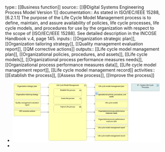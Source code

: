 type:: [[Business function]]
source:: [[@Digital Systems Engineering Process Model Version 1]]
documentation:: As stated in ISO/IEC/IEEE 15288, [6.2.1.1] The purpose of the Life Cycle Model Management process is to define, maintain, and assure availability of policies, life cycle processes, life cycle models, and procedures for use by the organization with respect to the scope of [ISO/IEC/IEEE 15288].  See detailed description in the INCOSE Handbook v.4, page 145.
inputs:: [[Organization strategic plan]], [[Organization tailoring strategy]], [[Quality management evaluation report]], [[QM corrective actions]]
outputs:: [[Life cycle model management plan]], [[Organizational policies, procedures, and assets]], [[Life cycle models]], [[Organizational process performance measures needs]], [[Organizational process performance measures data]], [[Life cycle model management report]], [[Life cycle model management record]]
activities:: [[Establish the process]], [[Assess the process]], [[Improve the process]]

- ![image.png](../assets/image_1689500613829_0.png)
-
